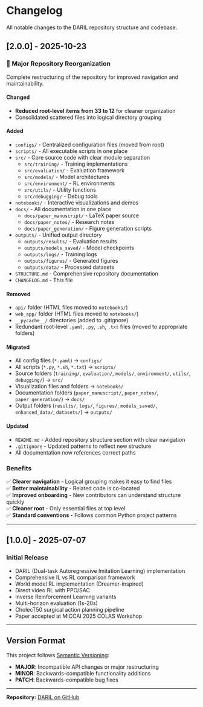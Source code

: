 # Changelog

All notable changes to the DARIL repository structure and codebase.

## [2.0.0] - 2025-10-23

### 🎉 Major Repository Reorganization

Complete restructuring of the repository for improved navigation and maintainability.

#### Changed
- **Reduced root-level items from 33 to 12** for cleaner organization
- Consolidated scattered files into logical directory grouping

#### Added
- `configs/` - Centralized configuration files (moved from root)
- `scripts/` - All executable scripts in one place
- `src/` - Core source code with clear module separation
  - `src/training/` - Training implementations
  - `src/evaluation/` - Evaluation framework
  - `src/models/` - Model architectures
  - `src/environment/` - RL environments
  - `src/utils/` - Utility functions
  - `src/debugging/` - Debug tools
- `notebooks/` - Interactive visualizations and demos
- `docs/` - All documentation in one place
  - `docs/paper_manuscript/` - LaTeX paper source
  - `docs/paper_notes/` - Research notes
  - `docs/paper_generation/` - Figure generation scripts
- `outputs/` - Unified output directory
  - `outputs/results/` - Evaluation results
  - `outputs/models_saved/` - Model checkpoints
  - `outputs/logs/` - Training logs
  - `outputs/figures/` - Generated figures
  - `outputs/data/` - Processed datasets
- `STRUCTURE.md` - Comprehensive repository documentation
- `CHANGELOG.md` - This file

#### Removed
- `api/` folder (HTML files moved to `notebooks/`)
- `web_app/` folder (HTML files moved to `notebooks/`)
- `__pycache__/` directories (added to .gitignore)
- Redundant root-level `.yaml`, `.py`, `.sh`, `.txt` files (moved to appropriate folders)

#### Migrated
- All config files (`*.yaml`) → `configs/`
- All scripts (`*.py`, `*.sh`, `*.txt`) → `scripts/`
- Source folders (`training/`, `evaluation/`, `models/`, `environment/`, `utils/`, `debugging/`) → `src/`
- Visualization files and folders → `notebooks/`
- Documentation folders (`paper_manuscript/`, `paper_notes/`, `paper_generation/`) → `docs/`
- Output folders (`results/`, `logs/`, `figures/`, `models_saved/`, `enhanced_data/`, `datasets/`) → `outputs/`

#### Updated
- `README.md` - Added repository structure section with clear navigation
- `.gitignore` - Updated patterns to reflect new structure
- All documentation now references correct paths

### Benefits
✅ **Clearer navigation** - Logical grouping makes it easy to find files  
✅ **Better maintainability** - Related code is co-located  
✅ **Improved onboarding** - New contributors can understand structure quickly  
✅ **Cleaner root** - Only essential files at top level  
✅ **Standard conventions** - Follows common Python project patterns  

---

## [1.0.0] - 2025-07-07

### Initial Release
- DARIL (Dual-task Autoregressive Imitation Learning) implementation
- Comprehensive IL vs RL comparison framework
- World model RL implementation (Dreamer-inspired)
- Direct video RL with PPO/SAC
- Inverse Reinforcement Learning variants
- Multi-horizon evaluation (1s-20s)
- CholecT50 surgical action planning pipeline
- Paper accepted at MICCAI 2025 COLAS Workshop

---

## Version Format

This project follows [Semantic Versioning](https://semver.org/):
- **MAJOR**: Incompatible API changes or major restructuring
- **MINOR**: Backwards-compatible functionality additions
- **PATCH**: Backwards-compatible bug fixes

---

**Repository:** [DARIL on GitHub](https://github.com/maxboels/DARIL-When-Imitation-Learning-outperforms-Reinforcement-Learning-in-Surgical-Action-Planning)
